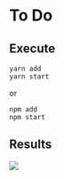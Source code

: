 # To Do
## Execute
```
yarn add
yarn start
```
or
```
npm add
npm start
```

## Results
![](./img/00.gif)
